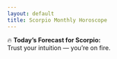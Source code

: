```yaml
---
layout: default
title: Scorpio Monthly Horoscope
---
```


🔥 **Today’s Forecast for Scorpio:**  
Trust your intuition — you’re on fire.
